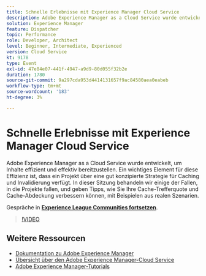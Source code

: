 ```yaml
---
title: Schnelle Erlebnisse mit Experience Manager Cloud Service
description: Adobe Experience Manager as a Cloud Service wurde entwickelt, um Inhalte effizient und effektiv bereitzustellen. Ein wichtiges Element für diese Effizienz ist, dass ein Projekt über eine gut konzipierte Strategie für Caching und Invalidierung verfügt. In dieser Sitzung behandeln wir einige der Fallen, in die Projekte fallen, und geben Tipps, wie Sie Ihre Cache-Trefferquote und Cache-Abdeckung verbessern können, mit Beispielen aus realen Szenarien.
solution: Experience Manager
feature: Dispatcher
topic: Performance
role: Developer, Architect
level: Beginner, Intermediate, Experienced
version: Cloud Service
kt: 9178
type: Event
exl-id: 47e84e07-441f-4947-a9d9-80d055f32b2e
duration: 1780
source-git-commit: 9a297cda953d4414131657f9ac84580aea0eabeb
workflow-type: tm+mt
source-wordcount: '183'
ht-degree: 3%

---
```


# Schnelle Erlebnisse mit Experience Manager Cloud Service

Adobe Experience Manager as a Cloud Service wurde entwickelt, um Inhalte effizient und effektiv bereitzustellen. Ein wichtiges Element für diese Effizienz ist, dass ein Projekt über eine gut konzipierte Strategie für Caching und Invalidierung verfügt. In dieser Sitzung behandeln wir einige der Fallen, in die Projekte fallen, und geben Tipps, wie Sie Ihre Cache-Trefferquote und Cache-Abdeckung verbessern können, mit Beispielen aus realen Szenarien.

Gespräche in **[Experience League Communities fortsetzen](https://adobe.ly/3CUkzoB)**.

>[!VIDEO](https://video.tv.adobe.com/v/337846/?quality=12&learn=on&hidetitle=true)

## Weitere Ressourcen

- [Dokumentation zu Adobe Experience Manager](https://experienceleague.adobe.com/docs/experience-manager-cloud-service.html)
- [Übersicht über den Adobe Experience Manager-Cloud Service ](https://experienceleague.adobe.com/docs/experience-manager-cloud-service/overview/home.html)
- [Adobe Experience Manager-Tutorials](https://experienceleague.adobe.com/docs/experience-manager-tutorials.html)

